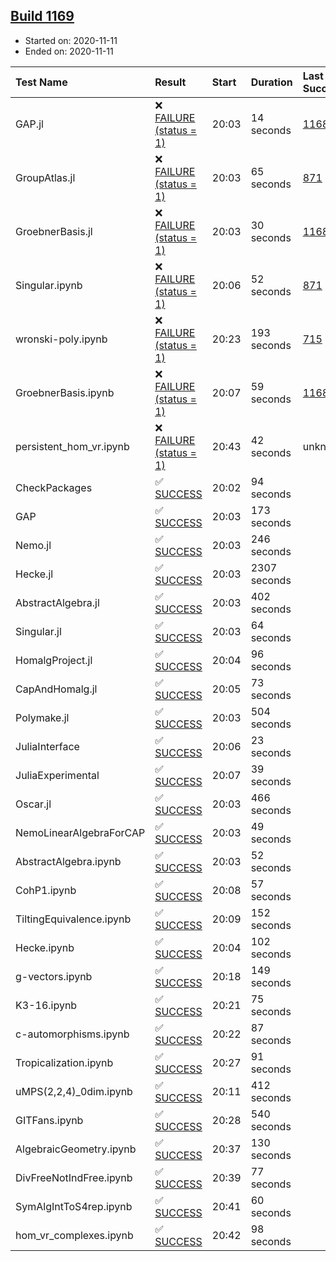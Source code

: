 ## [Build 1169](https://oscarci.mathematik.uni-kl.de/job/oscar-stable/1169/)

* Started on: 2020-11-11
* Ended on: 2020-11-11

| Test Name    | Result | Start | Duration | Last Success | First Failure |
|:-------------|:-------|:------|:---------|:-------------|:--------------|
| GAP.jl | ❌ [FAILURE (status = 1)](https://oscarci.mathematik.uni-kl.de/job/oscar-stable/1169/artifact/logs/build-1169/GAP.jl.log) | 20:03 | 14 seconds | [1168](https://oscarci.mathematik.uni-kl.de/job/oscar-stable/1168/) | [1169](https://oscarci.mathematik.uni-kl.de/job/oscar-stable/1169/) |
| GroupAtlas.jl | ❌ [FAILURE (status = 1)](https://oscarci.mathematik.uni-kl.de/job/oscar-stable/1169/artifact/logs/build-1169/GroupAtlas.jl.log) | 20:03 | 65 seconds | [871](https://oscarci.mathematik.uni-kl.de/job/oscar-stable/871/) | [872](https://oscarci.mathematik.uni-kl.de/job/oscar-stable/872/) |
| GroebnerBasis.jl | ❌ [FAILURE (status = 1)](https://oscarci.mathematik.uni-kl.de/job/oscar-stable/1169/artifact/logs/build-1169/GroebnerBasis.jl.log) | 20:03 | 30 seconds | [1168](https://oscarci.mathematik.uni-kl.de/job/oscar-stable/1168/) | [1169](https://oscarci.mathematik.uni-kl.de/job/oscar-stable/1169/) |
| Singular.ipynb | ❌ [FAILURE (status = 1)](https://oscarci.mathematik.uni-kl.de/job/oscar-stable/1169/artifact/logs/build-1169/Singular.ipynb.log) | 20:06 | 52 seconds | [871](https://oscarci.mathematik.uni-kl.de/job/oscar-stable/871/) | [872](https://oscarci.mathematik.uni-kl.de/job/oscar-stable/872/) |
| wronski-poly.ipynb | ❌ [FAILURE (status = 1)](https://oscarci.mathematik.uni-kl.de/job/oscar-stable/1169/artifact/logs/build-1169/wronski-poly.ipynb.log) | 20:23 | 193 seconds | [715](https://oscarci.mathematik.uni-kl.de/job/oscar-stable/715/) | [716](https://oscarci.mathematik.uni-kl.de/job/oscar-stable/716/) |
| GroebnerBasis.ipynb | ❌ [FAILURE (status = 1)](https://oscarci.mathematik.uni-kl.de/job/oscar-stable/1169/artifact/logs/build-1169/GroebnerBasis.ipynb.log) | 20:07 | 59 seconds | [1168](https://oscarci.mathematik.uni-kl.de/job/oscar-stable/1168/) | [1169](https://oscarci.mathematik.uni-kl.de/job/oscar-stable/1169/) |
| persistent_hom_vr.ipynb | ❌ [FAILURE (status = 1)](https://oscarci.mathematik.uni-kl.de/job/oscar-stable/1169/artifact/logs/build-1169/persistent_hom_vr.ipynb.log) | 20:43 | 42 seconds | unknown | unknown |
| CheckPackages | ✅ [SUCCESS](https://oscarci.mathematik.uni-kl.de/job/oscar-stable/1169/artifact/logs/build-1169/CheckPackages.log) | 20:02 | 94 seconds |  |  |
| GAP | ✅ [SUCCESS](https://oscarci.mathematik.uni-kl.de/job/oscar-stable/1169/artifact/logs/build-1169/GAP.log) | 20:03 | 173 seconds |  |  |
| Nemo.jl | ✅ [SUCCESS](https://oscarci.mathematik.uni-kl.de/job/oscar-stable/1169/artifact/logs/build-1169/Nemo.jl.log) | 20:03 | 246 seconds |  |  |
| Hecke.jl | ✅ [SUCCESS](https://oscarci.mathematik.uni-kl.de/job/oscar-stable/1169/artifact/logs/build-1169/Hecke.jl.log) | 20:03 | 2307 seconds |  |  |
| AbstractAlgebra.jl | ✅ [SUCCESS](https://oscarci.mathematik.uni-kl.de/job/oscar-stable/1169/artifact/logs/build-1169/AbstractAlgebra.jl.log) | 20:03 | 402 seconds |  |  |
| Singular.jl | ✅ [SUCCESS](https://oscarci.mathematik.uni-kl.de/job/oscar-stable/1169/artifact/logs/build-1169/Singular.jl.log) | 20:03 | 64 seconds |  |  |
| HomalgProject.jl | ✅ [SUCCESS](https://oscarci.mathematik.uni-kl.de/job/oscar-stable/1169/artifact/logs/build-1169/HomalgProject.jl.log) | 20:04 | 96 seconds |  |  |
| CapAndHomalg.jl | ✅ [SUCCESS](https://oscarci.mathematik.uni-kl.de/job/oscar-stable/1169/artifact/logs/build-1169/CapAndHomalg.jl.log) | 20:05 | 73 seconds |  |  |
| Polymake.jl | ✅ [SUCCESS](https://oscarci.mathematik.uni-kl.de/job/oscar-stable/1169/artifact/logs/build-1169/Polymake.jl.log) | 20:03 | 504 seconds |  |  |
| JuliaInterface | ✅ [SUCCESS](https://oscarci.mathematik.uni-kl.de/job/oscar-stable/1169/artifact/logs/build-1169/JuliaInterface.log) | 20:06 | 23 seconds |  |  |
| JuliaExperimental | ✅ [SUCCESS](https://oscarci.mathematik.uni-kl.de/job/oscar-stable/1169/artifact/logs/build-1169/JuliaExperimental.log) | 20:07 | 39 seconds |  |  |
| Oscar.jl | ✅ [SUCCESS](https://oscarci.mathematik.uni-kl.de/job/oscar-stable/1169/artifact/logs/build-1169/Oscar.jl.log) | 20:03 | 466 seconds |  |  |
| NemoLinearAlgebraForCAP | ✅ [SUCCESS](https://oscarci.mathematik.uni-kl.de/job/oscar-stable/1169/artifact/logs/build-1169/NemoLinearAlgebraForCAP.log) | 20:03 | 49 seconds |  |  |
| AbstractAlgebra.ipynb | ✅ [SUCCESS](https://oscarci.mathematik.uni-kl.de/job/oscar-stable/1169/artifact/logs/build-1169/AbstractAlgebra.ipynb.log) | 20:03 | 52 seconds |  |  |
| CohP1.ipynb | ✅ [SUCCESS](https://oscarci.mathematik.uni-kl.de/job/oscar-stable/1169/artifact/logs/build-1169/CohP1.ipynb.log) | 20:08 | 57 seconds |  |  |
| TiltingEquivalence.ipynb | ✅ [SUCCESS](https://oscarci.mathematik.uni-kl.de/job/oscar-stable/1169/artifact/logs/build-1169/TiltingEquivalence.ipynb.log) | 20:09 | 152 seconds |  |  |
| Hecke.ipynb | ✅ [SUCCESS](https://oscarci.mathematik.uni-kl.de/job/oscar-stable/1169/artifact/logs/build-1169/Hecke.ipynb.log) | 20:04 | 102 seconds |  |  |
| g-vectors.ipynb | ✅ [SUCCESS](https://oscarci.mathematik.uni-kl.de/job/oscar-stable/1169/artifact/logs/build-1169/g-vectors.ipynb.log) | 20:18 | 149 seconds |  |  |
| K3-16.ipynb | ✅ [SUCCESS](https://oscarci.mathematik.uni-kl.de/job/oscar-stable/1169/artifact/logs/build-1169/K3-16.ipynb.log) | 20:21 | 75 seconds |  |  |
| c-automorphisms.ipynb | ✅ [SUCCESS](https://oscarci.mathematik.uni-kl.de/job/oscar-stable/1169/artifact/logs/build-1169/c-automorphisms.ipynb.log) | 20:22 | 87 seconds |  |  |
| Tropicalization.ipynb | ✅ [SUCCESS](https://oscarci.mathematik.uni-kl.de/job/oscar-stable/1169/artifact/logs/build-1169/Tropicalization.ipynb.log) | 20:27 | 91 seconds |  |  |
| uMPS(2,2,4)_0dim.ipynb | ✅ [SUCCESS](https://oscarci.mathematik.uni-kl.de/job/oscar-stable/1169/artifact/logs/build-1169/uMPS-2-2-4-_0dim.ipynb.log) | 20:11 | 412 seconds |  |  |
| GITFans.ipynb | ✅ [SUCCESS](https://oscarci.mathematik.uni-kl.de/job/oscar-stable/1169/artifact/logs/build-1169/GITFans.ipynb.log) | 20:28 | 540 seconds |  |  |
| AlgebraicGeometry.ipynb | ✅ [SUCCESS](https://oscarci.mathematik.uni-kl.de/job/oscar-stable/1169/artifact/logs/build-1169/AlgebraicGeometry.ipynb.log) | 20:37 | 130 seconds |  |  |
| DivFreeNotIndFree.ipynb | ✅ [SUCCESS](https://oscarci.mathematik.uni-kl.de/job/oscar-stable/1169/artifact/logs/build-1169/DivFreeNotIndFree.ipynb.log) | 20:39 | 77 seconds |  |  |
| SymAlgIntToS4rep.ipynb | ✅ [SUCCESS](https://oscarci.mathematik.uni-kl.de/job/oscar-stable/1169/artifact/logs/build-1169/SymAlgIntToS4rep.ipynb.log) | 20:41 | 60 seconds |  |  |
| hom_vr_complexes.ipynb | ✅ [SUCCESS](https://oscarci.mathematik.uni-kl.de/job/oscar-stable/1169/artifact/logs/build-1169/hom_vr_complexes.ipynb.log) | 20:42 | 98 seconds |  |  |
